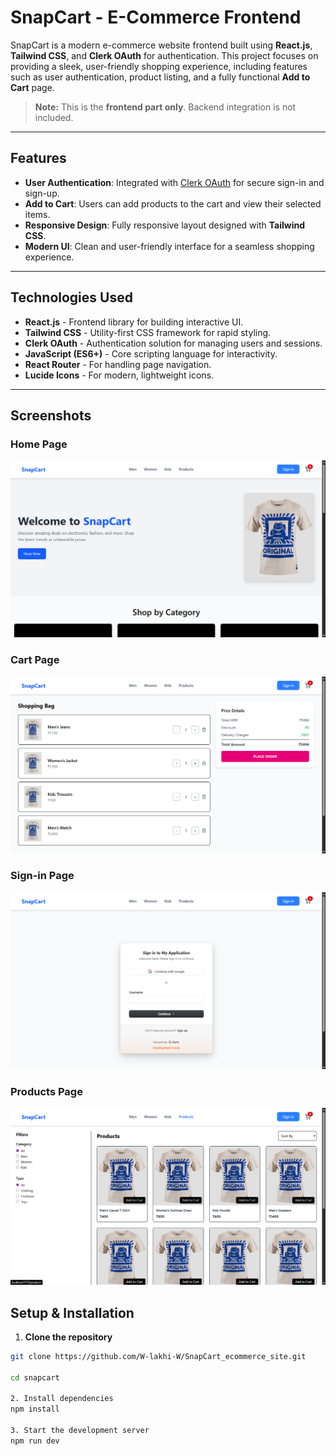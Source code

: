 # SnapCart - E-Commerce Frontend

SnapCart is a modern e-commerce website frontend built using **React.js**, **Tailwind CSS**, and **Clerk OAuth** for authentication. This project focuses on providing a sleek, user-friendly shopping experience, including features such as user authentication, product listing, and a fully functional **Add to Cart** page.  

> **Note:** This is the **frontend part only**. Backend integration is not included.

---

## Features

- **User Authentication**: Integrated with [Clerk OAuth](https://clerk.dev/) for secure sign-in and sign-up.  
- **Add to Cart**: Users can add products to the cart and view their selected items.  
- **Responsive Design**: Fully responsive layout designed with **Tailwind CSS**.  
- **Modern UI**: Clean and user-friendly interface for a seamless shopping experience.  

---

## Technologies Used

- **React.js** - Frontend library for building interactive UI.  
- **Tailwind CSS** - Utility-first CSS framework for rapid styling.  
- **Clerk OAuth** - Authentication solution for managing users and sessions.  
- **JavaScript (ES6+)** - Core scripting language for interactivity.  
- **React Router** - For handling page navigation.  
- **Lucide Icons** - For modern, lightweight icons.  

---

## Screenshots

### Home Page
![Home Page](screenshots/home.png)

### Cart Page
![Cart Page](screenshots/cart_page.png)

### Sign-in Page
![Sign-in Page](screenshots/sign_up.png)

### Products Page
![Products Page](screenshots/products.png)


## Setup & Installation

1. **Clone the repository**  
```bash
git clone https://github.com/W-lakhi-W/SnapCart_ecommerce_site.git

cd snapcart

2. Install dependencies
npm install

3. Start the development server
npm run dev

